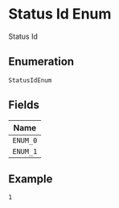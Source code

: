 
# Status Id Enum

Status Id

## Enumeration

`StatusIdEnum`

## Fields

| Name |
|  --- |
| `ENUM_0` |
| `ENUM_1` |

## Example

```
1
```

